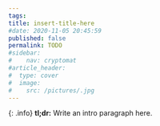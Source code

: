 ```yaml
---
tags:
title: insert-title-here
#date: 2020-11-05 20:45:59
published: false
permalink: TODO
#sidebar:
#    nav: cryptomat
#article_header:
#  type: cover
#  image:
#    src: /pictures/.jpg
---
```


{: .info}
**tl;dr:** Write an intro paragraph here.

<!--more-->

<!-- Here you can define LaTeX macros -->
<div style="display: none;">$
$</div> <!-- $ -->
